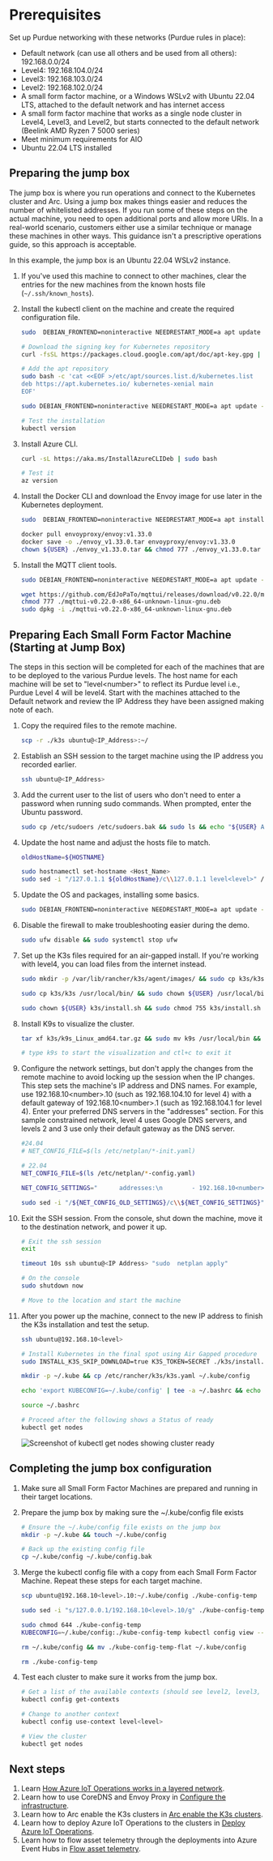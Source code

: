 # Prerequisites

Set up Purdue networking with these networks (Purdue rules in place):
- Default network (can use all others and be used from all others): 192.168.0.0/24
- Level4: 192.168.104.0/24
- Level3: 192.168.103.0/24
- Level2: 192.168.102.0/24
- A small form factor machine, or a Windows WSLv2 with Ubuntu 22.04 LTS, attached to the default network and has internet access
- A small form factor machine that works as a single node cluster in Level4, Level3, and Level2, but starts connected to the default network (Beelink AMD Ryzen 7 5000 series)
- Meet minimum requirements for AIO
- Ubuntu 22.04 LTS installed

## Preparing the jump box

The jump box is where you run operations and connect to the Kubernetes cluster and Arc. Using a jump box makes things easier and reduces the number of whitelisted addresses. If you run some of these steps on the actual machine, you need to open additional ports and allow more URIs. In a real-world scenario, customers either use a similar technique or manage these machines in other ways. This guidance isn't a prescriptive operations guide, so this approach is acceptable.

In this example, the jump box is an Ubuntu 22.04 WSLv2 instance.

1. If you've used this machine to connect to other machines, clear the entries for the new machines from the known hosts file (`~/.ssh/known_hosts`).

1. Install the kubectl client on the machine and create the required configuration file.

    ```bash
    sudo  DEBIAN_FRONTEND=noninteractive NEEDRESTART_MODE=a apt update -y && sudo  DEBIAN_FRONTEND=noninteractive NEEDRESTART_MODE=a apt install -y apt-transport-https ca-certificates curl gnupg
    
    # Download the signing key for Kubernetes repository
    curl -fsSL https://packages.cloud.google.com/apt/doc/apt-key.gpg | sudo apt-key add -
    
    # Add the apt repository
    sudo bash -c 'cat <<EOF >/etc/apt/sources.list.d/kubernetes.list
    deb https://apt.kubernetes.io/ kubernetes-xenial main
    EOF'
    
    sudo DEBIAN_FRONTEND=noninteractive NEEDRESTART_MODE=a apt update -y && sudo DEBIAN_FRONTEND=noninteractive NEEDRESTART_MODE=a apt install -y kubectl
    
    # Test the installation
    kubectl version
    ```

1. Install Azure CLI.

    ```bash
    curl -sL https://aka.ms/InstallAzureCLIDeb | sudo bash 
    
    # Test it
    az version
    ```

1. Install the Docker CLI and download the Envoy image for use later in the Kubernetes deployment.

    ```bash
    sudo  DEBIAN_FRONTEND=noninteractive NEEDRESTART_MODE=a apt install -y docker-ce-cli
    
    docker pull envoyproxy/envoy:v1.33.0
    docker save -o ./envoy_v1.33.0.tar envoyproxy/envoy:v1.33.0
    chown ${USER} ./envoy_v1.33.0.tar && chmod 777 ./envoy_v1.33.0.tar
    ```

1. Install the MQTT client tools.

    ```bash
    sudo DEBIAN_FRONTEND=noninteractive NEEDRESTART_MODE=a apt update -y && sudo DEBIAN_FRONTEND=noninteractive NEEDRESTART_MODE=a apt upgrade -y && sudo DEBIAN_FRONTEND=noninteractive NEEDRESTART_MODE=a apt install -y mosquitto-clients
    
    wget https://github.com/EdJoPaTo/mqttui/releases/download/v0.22.0/mqttui-v0.22.0-x86_64-unknown-linux-gnu.deb
    chmod 777 ./mqttui-v0.22.0-x86_64-unknown-linux-gnu.deb
    sudo dpkg -i ./mqttui-v0.22.0-x86_64-unknown-linux-gnu.deb
    ```

## Preparing Each Small Form Factor Machine (Starting at Jump Box)

The steps in this section will be completed for each of the machines that are to be deployed to the various Purdue levels. The host name for each machine will be set to "level\<number\>" to reflect its Purdue level i.e., Purdue Level 4 will be level4. Start with the machines attached to the Default network and review the IP Address they have been assigned making note of each. 

1. Copy the required files to the remote machine.

    ```bash
    scp -r ./k3s ubuntu@<IP_Address>:~/
    ```

1. Establish an SSH session to the target machine using the IP address you recorded earlier.

    ```bash
    ssh ubuntu@<IP_Address>
    ```
1. Add the current user to the list of users who don't need to enter a password when running sudo commands. When prompted, enter the Ubuntu password.

    ```bash
    sudo cp /etc/sudoers /etc/sudoers.bak && sudo ls && echo "${USER} ALL=(ALL) NOPASSWD:ALL" | sudo tee -a /etc/sudoers
    ```

1. Update the host name and adjust the hosts file to match.

    ```bash
    oldHostName=${HOSTNAME}
    
    sudo hostnamectl set-hostname <Host_Name>
    sudo sed -i "/127.0.1.1 ${oldHostName}/c\\127.0.1.1 level<level>" /etc/hosts
    ```

1. Update the OS and packages, installing some basics.

    ```bash
    sudo DEBIAN_FRONTEND=noninteractive NEEDRESTART_MODE=a apt update -y && sudo DEBIAN_FRONTEND=noninteractive NEEDRESTART_MODE=a apt upgrade -y && sudo DEBIAN_FRONTEND=noninteractive NEEDRESTART_MODE=a apt install -y nano wget curl iputils-ping ca-certificates
    ```
1. Disable the firewall to make troubleshooting easier during the demo.

    ```bash
    sudo ufw disable && sudo systemctl stop ufw
    ```
1. Set up the K3s files required for an air-gapped install. If you're working with level4, you can load files from the internet instead.

    ```bash
    sudo mkdir -p /var/lib/rancher/k3s/agent/images/ && sudo cp k3s/k3s-airgap-images-amd64.tar.zst /var/lib/rancher/k3s/agent/images/ && sudo chown ${USER} /var/lib/rancher/k3s/agent/images/k3s-airgap-images-amd64.tar.zst && sudo chmod 755 /var/lib/rancher/k3s/agent/images/k3s-airgap-images-amd64.tar.zst
    
    sudo cp k3s/k3s /usr/local/bin/ && sudo chown ${USER} /usr/local/bin/k3s && sudo chmod 777 /usr/local/bin/k3s
    
    sudo chown ${USER} k3s/install.sh && sudo chmod 755 k3s/install.sh
    ```
1. Install K9s to visualize the cluster.

    ```bash
    tar xf k3s/k9s_Linux_amd64.tar.gz && sudo mv k9s /usr/local/bin && rm LICENSE && rm README.md
    
    # type k9s to start the visualization and ctl+c to exit it
    ```
1. Configure the network settings, but don't apply the changes from the remote machine to avoid locking up the session when the IP changes. This step sets the machine's IP address and DNS names. For example, use 192.168.10\<number\>.10 (such as 192.168.104.10 for level 4) with a default gateway of 192.168.10\<number\>.1 (such as 192.168.104.1 for level 4). Enter your preferred DNS servers in the "addresses" section. For this sample constrained network, level 4 uses Google DNS servers, and levels 2 and 3 use only their default gateway as the DNS server.

    ```bash
    #24.04
    # NET_CONFIG_FILE=$(ls /etc/netplan/*-init.yaml)
    
    # 22.04
    NET_CONFIG_FILE=$(ls /etc/netplan/*-config.yaml)
    
    NET_CONFIG_SETTINGS="      addresses:\n        - 192.168.10<number>.10/24\n      nameservers:\n        addresses: [<dns_servers>]\n      routes:\n        - to: default\n          via: 192.168.10<number>.1" && NET_CONFIG_OLD_SETTINGS="      dhcp4: true"
    
    sudo sed -i "/${NET_CONFIG_OLD_SETTINGS}/c\\${NET_CONFIG_SETTINGS}" ${NET_CONFIG_FILE} && sudo chmod 600 ${NET_CONFIG_FILE}
    ```
 1. Exit the SSH session. From the console, shut down the machine, move it to the destination network, and power it up.

    ```bash
    # Exit the ssh session
    exit
    
    timeout 10s ssh ubuntu@<IP Address> "sudo  netplan apply"
    
    # On the console
    sudo shutdown now
    
    # Move to the location and start the machine
    ```
 1. After you power up the machine, connect to the new IP address to finish the K3s installation and test the setup.

    ```bash
    ssh ubuntu@192.168.10<level>
    
    # Install Kubernetes in the final spot using Air Gapped procedure
    sudo INSTALL_K3S_SKIP_DOWNLOAD=true K3S_TOKEN=SECRET ./k3s/install.sh server --secrets-encryption --cluster-init  --disable=traefik --write-kubeconfig-mode 644
    
    mkdir -p ~/.kube && cp /etc/rancher/k3s/k3s.yaml ~/.kube/config
    
    echo 'export KUBECONFIG=~/.kube/config' | tee -a ~/.bashrc && echo 'export KUBE_EDITOR="nano"' | tee -a ~/.bashrc
    
    source ~/.bashrc
    
    # Proceed after the following shows a Status of ready
    kubectl get nodes
    ```

    ![Screenshot of kubectl get nodes showing cluster ready](./images/kubectl-get-nodes-ready.png)

## Completing the jump box configuration

1. Make sure all Small Form Factor Machines are prepared and running in their target locations.

1. Prepare the jump box by making sure the ~/.kube/config file exists

    ```bash
    # Ensure the ~/.kube/config file exists on the jump box
    mkdir -p ~/.kube && touch ~/.kube/config
    
    # Back up the existing config file
    cp ~/.kube/config ~/.kube/config.bak
    ```



1. Merge the kubectl config file with a copy from each Small Form Factor Machine. Repeat these steps for each target machine.

    ```bash
    scp ubuntu@192.168.10<level>.10:~/.kube/config ./kube-config-temp
    
    sudo sed -i "s/127.0.0.1/192.168.10<level>.10/g" ./kube-config-temp && sudo sed -i "s/  name: default/  name: level<level>/g" ./kube-config-temp && sudo sed -i "s/current-context: default/current-context: level<level>/g" ./kube-config-temp && sudo sed -i "s/    cluster: default/    cluster: level<level>/g" ./kube-config-temp && sudo sed -i "s/- name: default/- name: ubuntul<level>/g" ./kube-config-temp && sudo sed -i "s/    user: default/    user: ubuntul<level>/g" ./kube-config-temp
    
    sudo chmod 644 ./kube-config-temp
    KUBECONFIG=~/.kube/config:./kube-config-temp kubectl config view --flatten > ./kube-config-temp-flat
    
    rm ~/.kube/config && mv ./kube-config-temp-flat ~/.kube/config
    
    rm ./kube-config-temp 
    ```

1. Test each cluster to make sure it works from the jump box.

    ```bash
    # Get a list of the available contexts (should see level2, level3, and level4)
    kubectl config get-contexts
    
    # Change to another context
    kubectl config use-context level<level>
    
    # View the cluster
    kubectl get nodes
    ```

## Next steps

1. Learn [How Azure IoT Operations works in a layered network](./aio-layered-network.md).
1. Learn how to use CoreDNS and Envoy Proxy in [Configure the infrastructure](./configure-infrastructure.md).
1. Learn how to Arc enable the K3s clusters in [Arc enable the K3s clusters](./arc-enable-clusters.md).
1. Learn how to deploy Azure IoT Operations to the clusters in [Deploy Azure IoT Operations](./deploy-aio.md).
1. Learn how to flow asset telemetry through the deployments into Azure Event Hubs in [Flow asset telemetry](./asset-telemetry.md).